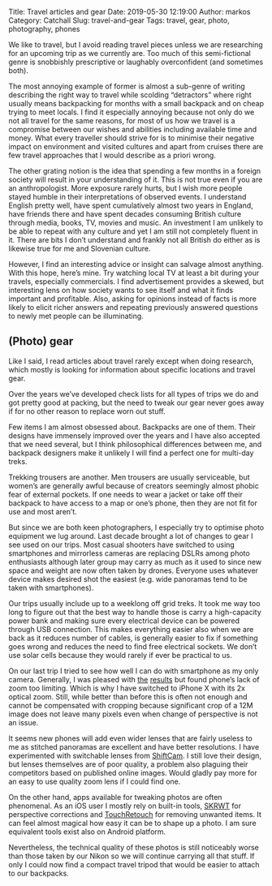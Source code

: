 Title: Travel articles and gear
Date: 2019-05-30 12:19:00
Author: markos
Category: Catchall
Slug: travel-and-gear
Tags: travel, gear, photo, photography, phones

We like to travel, but I avoid reading travel pieces unless we are researching for an upcoming trip as we currently are. Too much of this semi-fictional genre is snobbishly prescriptive or laughably overconfident (and sometimes both).

The most annoying example of former is almost a sub-genre of writing describing the right way to travel while scolding “detractors” where right usually means backpacking for months with a small backpack and on cheap trying to meet locals. I find it especially annoying because not only do we not all travel for the same reasons, for most of us how we travel is a compromise between our wishes and abilities including available time and money. What every traveller should strive for is to minimise their negative impact on environment and visited cultures and apart from cruises there are few travel approaches that I would describe as a priori wrong. 

The other grating notion is the idea that spending a few months in a foreign society will result in your understanding of it. This is not true even if you are an anthropologist. More exposure rarely hurts, but I wish more people stayed humble in their interpretations of observed events. I understand English pretty well, have spent cumulatively almost two years in England, have friends there and have spent decades consuming British culture through media, books, TV, movies and music. An investment I am unlikely to be able to repeat with any culture and yet I am still not completely fluent in it. There are bits I don’t understand and frankly not all British do either as is likewise true for me and Slovenian culture.

However, I find an interesting advice or insight can salvage almost anything. With this hope, here’s mine. Try watching local TV at least a bit during your travels, especially commercials. I find advertisement provides a skewed, but interesting lens on how society wants to see itself and what it finds important and profitable. Also, asking for opinions instead of facts is more likely to elicit richer answers and repeating previously answered questions to newly met people can be illuminating.


## (Photo) gear

Like I said, I read articles about travel rarely except when doing research, which mostly is looking for information about specific locations and travel gear.

Over the years we’ve developed check lists for all types of trips we do and got pretty good at packing, but the need to tweak our gear never goes away if for no other reason to replace worn out stuff.

Few items I am almost obsessed about. Backpacks are one of them. Their designs have immensely improved over the years and I have also accepted that we need several, but I think philosophical differences between me, and backpack designers make it unlikely I will find a perfect one for multi-day treks.

Trekking trousers are another. Men trousers are usually serviceable, but women’s are generally awful because of creators seemingly almost phobic fear of external pockets. If one needs to wear a jacket or take off their backpack to have access to a map or one’s phone, then they are not fit for use and most aren’t.

But since we are both keen photographers, I especially try to optimise photo equipment we lug around. Last decade brought a lot of changes to gear I see used on our trips. Most casual shooters have switched to using smartphones and mirrorless cameras are replacing DSLRs among photo enthusiasts although later group may carry as much as it used to since new space and weight are now often taken by drones. Everyone uses whatever device makes desired shot the easiest (e.g.  wide panoramas tend to be taken with smartphones).

Our trips usually include up to a weeklong off grid treks. It took me way too long to figure out that the best way to handle those is carry a high-capacity power bank and making sure every electrical device can be powered through USB connection. This makes everything easier also when we are back as it reduces number of cables, is generally easier to fix if something goes wrong and reduces the need to find free electrical sockets. We don’t use solar cells because they would rarely if ever be practical to us.

On our last trip I tried to see how well I can do with smartphone as my only camera. Generally, I was pleased with [the](https://www.flickr.com/photos/markos/albums/72157673205196187) [results](https://www.flickr.com/photos/markos/albums/72157703189184404) but found phone’s lack of zoom too limiting. Which is why I have switched to iPhone X with its 2x optical zoom. Still, while better than before this is often not enough and cannot be compensated with cropping because significant crop of a 12M image does not leave many pixels even when change of perspective is not an issue.

It seems new phones will add even wider lenses that are fairly useless to me as stitched panoramas are excellent and have better resolutions. I have experimented with switchable lenses from [ShiftCam](https://shiftcam.com/). I still love their design, but lenses themselves are of poor quality, a problem also plaguing their competitors based on published online images. Would gladly pay more for an easy to use quality zoom lens if I could find one.

On the other hand, apps available for tweaking photos are often phenomenal. As an iOS user I mostly rely on built-in tools, [SKRWT](https://itunes.apple.com/gb/app/skrwt/id834248867) for perspective corrections and [TouchRetouch](https://itunes.apple.com/gb/app/touchretouch/id373311252) for removing unwanted items. It can feel almost magical how easy it can be to shape up a photo. I am sure equivalent tools exist also on Android platform.

Nevertheless, the technical quality of these photos is still noticeably worse than those taken by our Nikon so we will continue carrying all that stuff. If only I could now find a compact travel tripod that would be easier to attach to our backpacks.
